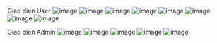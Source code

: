 Giao dien User
![image](https://github.com/user-attachments/assets/d8b3d08a-db92-495f-840d-108cf6935baf)
![image](https://github.com/user-attachments/assets/38391426-b29c-4d30-b4bb-1c38e7a7aa1d)
![image](https://github.com/user-attachments/assets/7c47abcd-99f7-4c37-9204-7fcbb379c7b7)
![image](https://github.com/user-attachments/assets/99e0e785-dd91-4ee5-a22a-3b680f14df20)
![image](https://github.com/user-attachments/assets/9af4eb14-6d79-4647-9f2a-aa03d4816e8b)
![image](https://github.com/user-attachments/assets/f792afa5-308d-4be0-9adf-a5351e21a2a1)
![image](https://github.com/user-attachments/assets/a3305273-cbca-465a-abaa-1ac2c269073d)
![image](https://github.com/user-attachments/assets/87b7f9a7-effa-43d9-aeda-6d947578002f)

Giao dien Admin
![image](https://github.com/user-attachments/assets/35c9aaee-0085-4dba-8594-6183ac17b0ac)
![image](https://github.com/user-attachments/assets/4f208cc9-2b90-4222-989c-efd0f2af2c64)
![image](https://github.com/user-attachments/assets/a4c134d0-724c-47fa-856a-e985be3962e2)
![image](https://github.com/user-attachments/assets/0f6cd94b-d98d-48f7-a25f-50e3f9816f89)
![image](https://github.com/user-attachments/assets/10b1f0ee-1597-4ef6-8f12-b63c5c7c772f)











